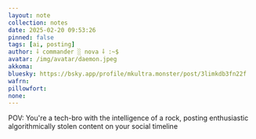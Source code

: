 ```yaml
---
layout: note
collection: notes
date: 2025-02-20 09:53:26
pinned: false
tags: [ai, posting]
author: ⸸ commander ░ nova ⸸ :~$
avatar: /img/avatar/daemon.jpeg
akkoma: 
bluesky: https://bsky.app/profile/mkultra.monster/post/3limkdb3fn22f
wafrn: 
pillowfort: 
none: 
---
```

POV: You're a tech-bro with the intelligence of a rock, posting enthusiastic algorithmically stolen content on your social timeline


